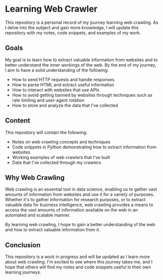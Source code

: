 # Learning Web Crawler

This repository is a personal record of my journey learning web crawling. As I delve into the subject and gain more knowledge, I will update this repository with my notes, code snippets, and examples of my work.

## Goals

My goal is to learn how to extract valuable information from websites and to better understand the inner workings of the web. By the end of my journey, I aim to have a solid understanding of the following:

- How to send HTTP requests and handle responses
- How to parse HTML and extract useful information
- How to interact with websites that use APIs
- How to avoid getting banned by websites through techniques such as rate limiting and user-agent rotation
- How to store and analyze the data that I've collected

## Content

This repository will contain the following:

- Notes on web crawling concepts and techniques
- Code snippets in Python demonstrating how to extract information from websites
- Working examples of web crawlers that I've built
- Data that I've collected through my crawlers

## Why Web Crawling

Web crawling is an essential tool in data science, enabling us to gather vast amounts of information from websites and use it for a variety of purposes. Whether it's to gather information for research purposes, or to extract valuable data for business intelligence, web crawling provides a means to access the vast amounts of information available on the web in an automated and scalable manner.

By learning web crawling, I hope to gain a better understanding of the web and how to extract valuable information from it.

## Conclusion

This repository is a work in progress and will be updated as I learn more about web crawling. I'm excited to see where this journey takes me, and I hope that others will find my notes and code snippets useful in their own learning journeys.
